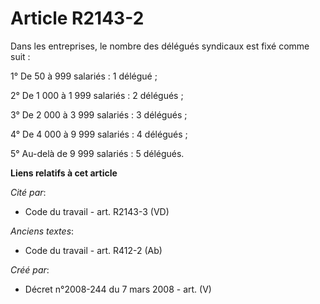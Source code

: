 # Article R2143-2

Dans les entreprises, le nombre des délégués syndicaux est fixé comme suit :

1° De 50 à 999 salariés : 1 délégué ;

2° De 1 000 à 1 999 salariés : 2 délégués ;

3° De 2 000 à 3 999 salariés : 3 délégués ;

4° De 4 000 à 9 999 salariés : 4 délégués ;

5° Au-delà de 9 999 salariés : 5 délégués.

**Liens relatifs à cet article**

_Cité par_:

  - Code du travail - art. R2143-3 (VD)

_Anciens textes_:

  - Code du travail - art. R412-2 (Ab)

_Créé par_:

  - Décret n°2008-244 du 7 mars 2008 - art. (V)
